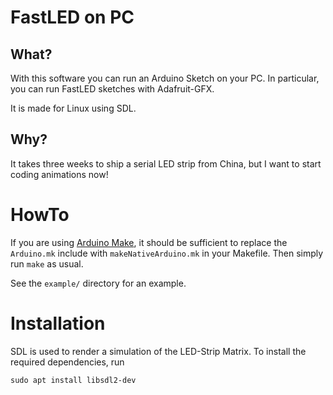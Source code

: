 # FastLED on PC

## What?

With this software you can run an Arduino Sketch on your PC.
In particular, you can run FastLED sketches with Adafruit-GFX.

It is made for Linux using SDL.


## Why?

It takes three weeks to ship a serial LED strip from China, but I want to start coding animations now!

# HowTo

If you are using [Arduino Make](https://github.com/sudar/Arduino-Makefile), it should be sufficient to
replace the `Arduino.mk` include with `makeNativeArduino.mk` in your Makefile.
Then simply run `make` as usual.

See the `example/` directory for an example.

# Installation

SDL is used to render a simulation of the LED-Strip Matrix.
To install the required dependencies, run

```
sudo apt install libsdl2-dev
```
